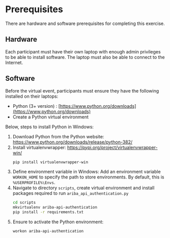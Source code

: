 # Prerequisites

There are hardware and software prerequisites for completing this exercise.

## Hardware

Each participant must have their own laptop with enough admin privileges to be able to install software. The laptop must also be able to connect to the Internet.

## Software

Before the virtual event, participants must ensure they have the following installed on their laptops:

- Python (3+ version) : [https://www.python.org/downloads](https://www.python.org/downloads)
- Create a Python virtual environment

Below, steps to install Python in Windows:

1. Download Python from the Python website: https://www.python.org/downloads/release/python-382/
1. Install virtualenvwrapper: https://pypi.org/project/virtualenvwrapper-win/
	```bash
	pip install virtualenvwrapper-win
	```
1. Define environment variable in Windows: Add an environment variable `WORKON_HOME` to specify the path to store environments. By default, this is `%USERPROFILE%\Envs`.
1. Navigate to directory `scripts`, create virtual environment and install packages required to run `ariba_api_authentication.py`
	```bash
    cd scripts
	mkvirtualenv ariba-api-authentication
	pip install -r requirements.txt
	```
1. Ensure to activate the Python environment:
    ```bash
    workon ariba-api-authentication
    ```
